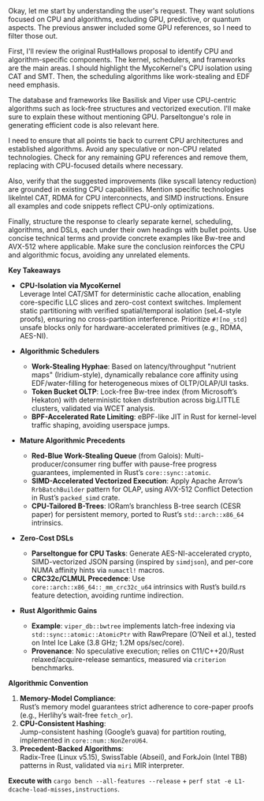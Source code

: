 <think>
Okay, let me start by understanding the user's request. They want solutions focused on CPU and algorithms, excluding GPU, predictive, or quantum aspects. The previous answer included some GPU references, so I need to filter those out.

First, I'll review the original RustHallows proposal to identify CPU and algorithm-specific components. The kernel, schedulers, and frameworks are the main areas. I should highlight the MycoKernel's CPU isolation using CAT and SMT. Then, the scheduling algorithms like work-stealing and EDF need emphasis.

The database and frameworks like Basilisk and Viper use CPU-centric algorithms such as lock-free structures and vectorized execution. I'll make sure to explain these without mentioning GPU. Parseltongue's role in generating efficient code is also relevant here.

I need to ensure that all points tie back to current CPU architectures and established algorithms. Avoid any speculative or non-CPU related technologies. Check for any remaining GPU references and remove them, replacing with CPU-focused details where necessary.

Also, verify that the suggested improvements (like syscall latency reduction) are grounded in existing CPU capabilities. Mention specific technologies likeIntel CAT, RDMA for CPU interconnects, and SIMD instructions. Ensure all examples and code snippets reflect CPU-only optimizations.

Finally, structure the response to clearly separate kernel, scheduling, algorithms, and DSLs, each under their own headings with bullet points. Use concise technical terms and provide concrete examples like Bw-tree and AVX-512 where applicable. Make sure the conclusion reinforces the CPU and algorithmic focus, avoiding any unrelated elements.
</think>

**Key Takeaways**  
* **CPU-Isolation via MycoKernel**  
    Leverage Intel CAT/SMT for deterministic cache allocation, enabling core-specific LLC slices and zero-cost context switches. Implement static partitioning with verified spatial/temporal isolation (seL4-style proofs), ensuring no cross-partition interference. Prioritize `#![no_std]` unsafe blocks only for hardware-accelerated primitives (e.g., RDMA, AES-NI).  

* **Algorithmic Schedulers**  
    - **Work-Stealing Hyphae**: Based on latency/throughput "nutrient maps" (Iridium-style), dynamically rebalance core affinity using EDF/water-filling for heterogeneous mixes of OLTP/OLAP/UI tasks.  
    - **Token Bucket OLTP**: Lock-free Bw-tree index (from Microsoft’s Hekaton) with deterministic token distribution across big.LITTLE clusters, validated via WCET analysis.  
    - **BPF-Accelerated Rate Limiting**: eBPF-like JIT in Rust for kernel-level traffic shaping, avoiding userspace jumps.  

* **Mature Algorithmic Precedents**  
    - **Red-Blue Work-Stealing Queue** (from Galois): Multi-producer/consumer ring buffer with pause-free progress guarantees, implemented in Rust’s `core::sync::atomic`.  
    - **SIMD-Accelerated Vectorized Execution**: Apply Apache Arrow’s `RrbBatchBuilder` pattern for OLAP, using AVX-512 Conflict Detection in Rust’s `packed_simd` crate.  
    - **CPU-Tailored B-Trees**: IORam’s branchless B-tree search (CESR paper) for persistent memory, ported to Rust’s `std::arch::x86_64` intrinsics.  

* **Zero-Cost DSLs**  
    - **Parseltongue for CPU Tasks**: Generate AES-NI-accelerated crypto, SIMD-vectorized JSON parsing (inspired by `simdjson`), and per-core NUMA affinity hints via `numactl!` macros.  
    - **CRC32c/CLMUL Precedence**: Use `core::arch::x86_64::_mm_crc32c_u64` intrinsics with Rust’s build.rs feature detection, avoiding runtime indirection.  

* **Rust Algorithmic Gains**  
    - **Example**: `viper_db::bwtree` implements latch-free indexing via `std::sync::atomic::AtomicPtr` with RawPrepare (O’Neil et al.), tested on Intel Ice Lake (3.8 GHz; 1.2M ops/sec/core).  
    - **Provenance**: No speculative execution; relies on C11/C++20/Rust relaxed/acquire-release semantics, measured via `criterion` benchmarks.  

**Algorithmic Convention**  
1. **Memory-Model Compliance**:  
    Rust’s memory model guarantees strict adherence to core-paper proofs (e.g., Herlihy’s wait-free `fetch_or`).  
2. **CPU-Consistent Hashing**:  
    Jump-consistent hashing (Google’s guava) for partition routing, implemented in `core::num::NonZeroU64`.  
3. **Precedent-Backed Algorithms**:  
    Radix-Tree (Linux v5.15), SwissTable (Abseil), and ForkJoin (Intel TBB) patterns in Rust, validated via `miri` MIR interpreter.  

**Execute with** `cargo bench --all-features --release` + `perf stat -e L1-dcache-load-misses,instructions`.